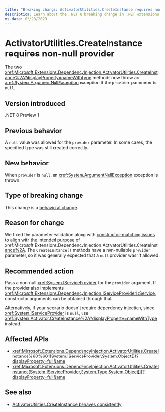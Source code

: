 ```yaml
---
title: "Breaking change: ActivatorUtilities.CreateInstance requires non-null provider"
description: Learn about the .NET 8 breaking change in .NET extensions where ActivatorUtilities.CreateInstance throws an ArgumentNullException if the provider is null.
ms.date: 02/28/2023
---
```

# ActivatorUtilities.CreateInstance requires non-null provider

The two <xref:Microsoft.Extensions.DependencyInjection.ActivatorUtilities.CreateInstance%2A?displayProperty=nameWithType> methods now throw an <xref:System.ArgumentNullException> exception if the `provider` parameter is `null`.

## Version introduced

.NET 8 Preview 1

## Previous behavior

A `null` value was allowed for the `provider` parameter. In some cases, the specified type was still created correctly.

## New behavior

When `provider` is `null`, an <xref:System.ArgumentNullException> exception is thrown.

## Type of breaking change

This change is a [behavioral change](../../categories.md#behavioral-change).

## Reason for change

We fixed the parameter validation along with [constructor-matching issues](activatorutilities-createinstance-behavior.md) to align with the intended purpose of <xref:Microsoft.Extensions.DependencyInjection.ActivatorUtilities.CreateInstance%2A>. The `CreateInstance()` methods have a non-nullable `provider` parameter, so it was generally expected that a `null` provider wasn't allowed.

## Recommended action

Pass a non-null <xref:System.IServiceProvider> for the `provider` argument. If the provider also implements <xref:Microsoft.Extensions.DependencyInjection.IServiceProviderIsService>, constructor arguments can be obtained through that.

Alternatively, if your scenario doesn't require dependency injection, since <xref:System.IServiceProvider> is `null`, use <xref:System.Activator.CreateInstance%2A?displayProperty=nameWithType> instead.

## Affected APIs

- <xref:Microsoft.Extensions.DependencyInjection.ActivatorUtilities.CreateInstance%60%601(System.IServiceProvider,System.Object[])?displayProperty=fullName>
- <xref:Microsoft.Extensions.DependencyInjection.ActivatorUtilities.CreateInstance(System.IServiceProvider,System.Type,System.Object[])?displayProperty=fullName>

## See also

- [ActivatorUtilities.CreateInstance behaves consistently](activatorutilities-createinstance-behavior.md)
